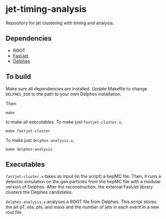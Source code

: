 # jet-timing-analysis
Repository for jet clustering with timing and analysis.

## Dependencies
- ROOT
- [FastJet](http://fastjet.fr/quickstart.html)
- [Delphes](https://github.com/delphes/delphes)

## To build
Make sure all dependencies are installed. Update Makefile to change ```DELPHES_DIR``` to the path to your own Delphes installation.

Then
```
make
```
to make all executables. 
To make just ```fastjet-cluster.x```,
```
make fastjet-cluster
```
To make just ```delphes-analysis.x```,
```
make delphes-analysis
```

## Executables
```fastjet-cluster.x``` takes as input (in the script) a hepMC file. Then, it runs a detector simulation on the gen particles from the hepMC file with a modular version of Delphes. After the reconstruction, the external FastJet library clusters the Delphes candidates.

```delphes-analysis.x``` analyses a ROOT file from Delphes. This script stores the jet pT, eta, phi, and mass and the number of jets in each event in a new root file.

